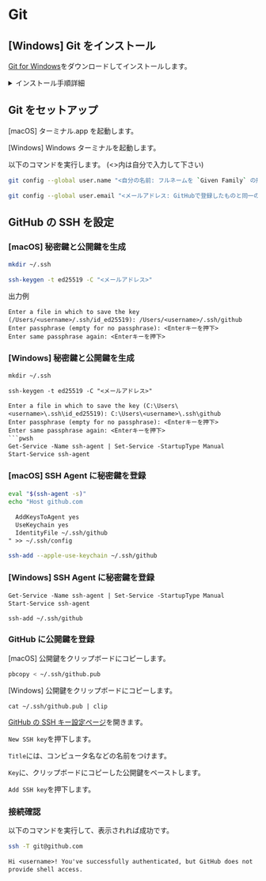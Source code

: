 # Git

## [Windows] Git をインストール

[Git for Windows](https://gitforwindows.org)をダウンロードしてインストールします。

<details>
<summary>インストール手順詳細</summary>

- ![](assets/07_windows_install-git_01.png)
- ![](assets/07_windows_install-git_02.png)
  - `Use Visual Studio Code as Git's default editor`を選択
- ![](assets/07_windows_install-git_03.png)
  - `main`
- ![](assets/07_windows_install-git_04.png)
- ![](assets/07_windows_install-git_05.png)

</details>

## Git をセットアップ

[macOS] ターミナル.app を起動します。

[Windows] Windows ターミナルを起動します。

以下のコマンドを実行します。
(<>内は自分で入力して下さい)

```zsh
git config --global user.name "<自分の名前: フルネームを `Given Family` の形式で>"
```
```zsh
git config --global user.email "<メールアドレス: GitHubで登録したものと同一のもの>"
```

## GitHub の SSH を設定

### [macOS] 秘密鍵と公開鍵を生成

```zsh
mkdir ~/.ssh
```
```zsh
ssh-keygen -t ed25519 -C "<メールアドレス>"
```

出力例
```
Enter a file in which to save the key (/Users/<username>/.ssh/id_ed25519): /Users/<username>/.ssh/github
Enter passphrase (empty for no passphrase): <Enterキーを押下>
Enter same passphrase again: <Enterキーを押下>
```

### [Windows] 秘密鍵と公開鍵を生成

```pwsh
mkdir ~/.ssh
```
```pwsh
ssh-keygen -t ed25519 -C "<メールアドレス>"
```
```pwsh
Enter a file in which to save the key (C:\Users\<username>\.ssh\id_ed25519): C:\Users\<username>\.ssh\github
Enter passphrase (empty for no passphrase): <Enterキーを押下>
Enter same passphrase again: <Enterキーを押下>
```pwsh
Get-Service -Name ssh-agent | Set-Service -StartupType Manual
Start-Service ssh-agent
```

### [macOS] SSH Agent に秘密鍵を登録

```zsh
eval "$(ssh-agent -s)"
echo "Host github.com
```
```
  AddKeysToAgent yes
  UseKeychain yes
  IdentityFile ~/.ssh/github
" >> ~/.ssh/config
```
```zsh
ssh-add --apple-use-keychain ~/.ssh/github
```

### [Windows] SSH Agent に秘密鍵を登録

```pwsh
Get-Service -Name ssh-agent | Set-Service -StartupType Manual
Start-Service ssh-agent
```
```pwsh
ssh-add ~/.ssh/github
```

### GitHub に公開鍵を登録

[macOS] 公開鍵をクリップボードにコピーします。

```zsh
pbcopy < ~/.ssh/github.pub
```

[Windows] 公開鍵をクリップボードにコピーします。

```pwsh
cat ~/.ssh/github.pub | clip
```

[GitHub の SSH キー設定ページ](https://github.com/settings/keys)を開きます。

`New SSH key`を押下します。

`Title`には、コンピュータ名などの名前をつけます。

`Key`に、クリップボードにコピーした公開鍵をペーストします。

`Add SSH key`を押下します。

### 接続確認

以下のコマンドを実行して、表示されれば成功です。

```zsh
ssh -T git@github.com
```
```
Hi <username>! You've successfully authenticated, but GitHub does not provide shell access.
```
